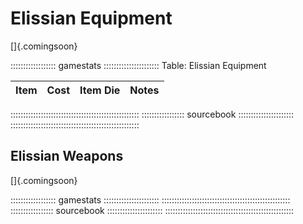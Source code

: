 # Elissian Equipment

[]{.comingsoon}

:::::::::::::::::: gamestats ::::::::::::::::::::::
Table: Elissian Equipment

| Item | Cost | Item Die | Notes |
| :--- | :--: | :------- | :---- |
:::::::::::::::::::::::::::::::::::::::::::::::::::
::::::::::::::::: sourcebook ::::::::::::::::::::::
:::::::::::::::::::::::::::::::::::::::::::::::::::

## Elissian Weapons

[]{.comingsoon}

:::::::::::::::::: gamestats ::::::::::::::::::::::
:::::::::::::::::::::::::::::::::::::::::::::::::::
::::::::::::::::: sourcebook ::::::::::::::::::::::
:::::::::::::::::::::::::::::::::::::::::::::::::::
